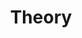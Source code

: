 ---
title: "Theory"
description: "Theory topics about software development"
cascade:
  showReadingTime: true
---